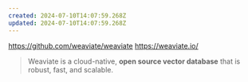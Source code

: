 ```yaml
---
created: 2024-07-10T14:07:59.268Z
updated: 2024-07-10T14:07:59.268Z
---
```

https://github.com/weaviate/weaviate
https://weaviate.io/

> Weaviate is a cloud-native, **open source vector database** that is robust, fast, and scalable.